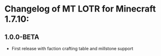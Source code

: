# Changelog of MT LOTR for Minecraft 1.7.10:

## 1.0.0-BETA
* First release with faction crafting table and millstone support